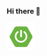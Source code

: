 ### Hi there 👋

<!--
😄 My name is Juan Francisco Jara, I'm from Minas de Riotinto (Huelva - Spain)
:computer: Currently I am working in Redegal for Inditex client as Senior Backend developer. 
I love developing and clean code practises (Clean architectures like Hexagonal, SOLID priciples...)
-->

<a href="https://spring.io/projects/spring-boot"><img src="https://github.com/jfjara/jfjara/blob/main/spring_boot_icon.png" alt="Spring boot framework"/></a>


<!--
**jfjara/jfjara** is a ✨ _special_ ✨ repository because its `README.md` (this file) appears on your GitHub profile.
Here are some ideas to get you started:
- 🔭 I’m currently working on ...
- 🌱 I’m currently learning ...
- 👯 I’m looking to collaborate on ...
- 🤔 I’m looking for help with ...
- 💬 Ask me about ...
- 📫 How to reach me: ...
- 😄 Pronouns: ...
- ⚡ Fun fact: ...
-->
